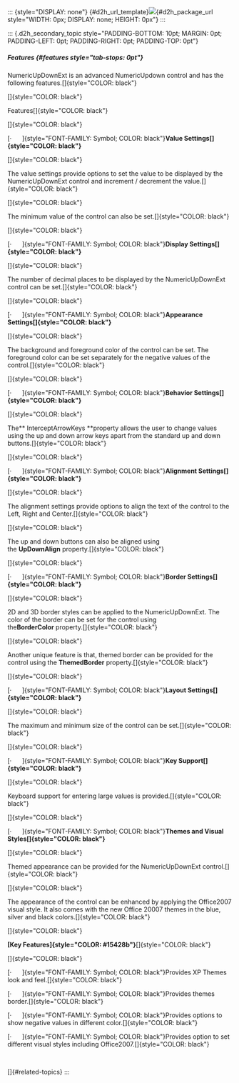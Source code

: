 ::: {style="DISPLAY: none"}
[](ms-xhelp:///?Id=d2h_url_template){#d2h_url_template}![](!package_url!){#d2h_package_url style="WIDTH: 0px; DISPLAY: none; HEIGHT: 0px"}
:::

::: {.d2h_secondary_topic style="PADDING-BOTTOM: 10pt; MARGIN: 0pt; PADDING-LEFT: 0pt; PADDING-RIGHT: 0pt; PADDING-TOP: 0pt"}
##### Features {#features style="tab-stops: 0pt"}

NumericUpDownExt is an advanced NumericUpdown control and has the following features.[]{style="COLOR: black"}

[]{style="COLOR: black"} 

Features[]{style="COLOR: black"}

[]{style="COLOR: black"} 

[·      ]{style="FONT-FAMILY: Symbol; COLOR: black"}**Value Settings[]{style="COLOR: black"}**

[]{style="COLOR: black"} 

The value settings provide options to set the value to be displayed by the NumericUpDownExt control and increment / decrement the value.[]{style="COLOR: black"}

[]{style="COLOR: black"} 

The minimum value of the control can also be set.[]{style="COLOR: black"}

[]{style="COLOR: black"} 

[·      ]{style="FONT-FAMILY: Symbol; COLOR: black"}**Display Settings[]{style="COLOR: black"}**

[]{style="COLOR: black"} 

The number of decimal places to be displayed by the NumericUpDownExt control can be set.[]{style="COLOR: black"}

[]{style="COLOR: black"} 

[·      ]{style="FONT-FAMILY: Symbol; COLOR: black"}**Appearance Settings[]{style="COLOR: black"}**

[]{style="COLOR: black"} 

The background and foreground color of the control can be set. The foreground color can be set separately for the negative values of the control.[]{style="COLOR: black"}

[]{style="COLOR: black"} 

[·      ]{style="FONT-FAMILY: Symbol; COLOR: black"}**Behavior Settings[]{style="COLOR: black"}**

[]{style="COLOR: black"} 

The** InterceptArrowKeys **property allows the user to change values using the up and down arrow keys apart from the standard up and down buttons.[]{style="COLOR: black"}

[]{style="COLOR: black"} 

[·      ]{style="FONT-FAMILY: Symbol; COLOR: black"}**Alignment Settings[]{style="COLOR: black"}**

[]{style="COLOR: black"} 

The alignment settings provide options to align the text of the control to the Left, Right and Center.[]{style="COLOR: black"}

[]{style="COLOR: black"} 

The up and down buttons can also be aligned using the **UpDownAlign** property.[]{style="COLOR: black"}

[]{style="COLOR: black"} 

[·      ]{style="FONT-FAMILY: Symbol; COLOR: black"}**Border Settings[]{style="COLOR: black"}**

[]{style="COLOR: black"} 

2D and 3D border styles can be applied to the NumericUpDownExt. The color of the border can be set for the control using the**BorderColor** property.[]{style="COLOR: black"}

[]{style="COLOR: black"} 

Another unique feature is that, themed border can be provided for the control using the **ThemedBorder** property.[]{style="COLOR: black"}

[]{style="COLOR: black"} 

[·      ]{style="FONT-FAMILY: Symbol; COLOR: black"}**Layout Settings[]{style="COLOR: black"}**

[]{style="COLOR: black"} 

The maximum and minimum size of the control can be set.[]{style="COLOR: black"}

[]{style="COLOR: black"} 

[·      ]{style="FONT-FAMILY: Symbol; COLOR: black"}**Key Support[]{style="COLOR: black"}**

[]{style="COLOR: black"} 

Keyboard support for entering large values is provided.[]{style="COLOR: black"}

[]{style="COLOR: black"} 

[·      ]{style="FONT-FAMILY: Symbol; COLOR: black"}**Themes and Visual Styles[]{style="COLOR: black"}**

[]{style="COLOR: black"} 

Themed appearance can be provided for the NumericUpDownExt control.[]{style="COLOR: black"}

[]{style="COLOR: black"} 

The appearance of the control can be enhanced by applying the Office2007 visual style. It also comes with the new Office 20007 themes in the blue, silver and black colors.[]{style="COLOR: black"}

[]{style="COLOR: black"} 

**[Key Features]{style="COLOR: #15428b"}**[]{style="COLOR: black"}

[]{style="COLOR: black"} 

[·      ]{style="FONT-FAMILY: Symbol; COLOR: black"}Provides XP Themes look and feel.[]{style="COLOR: black"}

[·      ]{style="FONT-FAMILY: Symbol; COLOR: black"}Provides themes border.[]{style="COLOR: black"}

[·      ]{style="FONT-FAMILY: Symbol; COLOR: black"}Provides options to show negative values in different color.[]{style="COLOR: black"}

[·      ]{style="FONT-FAMILY: Symbol; COLOR: black"}Provides option to set different visual styles including Office2007.[]{style="COLOR: black"}

 

[]{#related-topics}
:::
